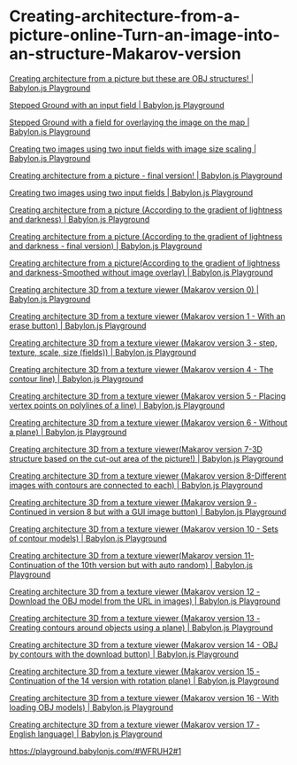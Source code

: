 # Creating-architecture-from-a-picture-online-Turn-an-image-into-an-structure-Makarov-version

[]()

[Creating architecture from a picture but these are OBJ structures! | Babylon.js Playground](https://playground.babylonjs.com/#KIWHBS#0)


[Stepped Ground with an input field | Babylon.js Playground](https://playground.babylonjs.com/#K3QNSH#0)

[]()

[Stepped Ground with a field for overlaying the image on the map | Babylon.js Playground](https://playground.babylonjs.com/#KNHI1D#0)

[Creating two images using two input fields with image size scaling | Babylon.js Playground](https://playground.babylonjs.com/#JEA62R#0)

[Creating architecture from a picture - final version! | Babylon.js Playground](https://playground.babylonjs.com/#1BJYQB#0)

[Creating two images using two input fields | Babylon.js Playground](https://playground.babylonjs.com/#8GI5RC#0)

[Creating architecture from a picture (According to the gradient of lightness and darkness) | Babylon.js Playground](https://playground.babylonjs.com/#JBHZRK#1)

[Creating architecture from a picture (According to the gradient of lightness and darkness - final version) | Babylon.js Playground](https://playground.babylonjs.com/#3ACSGN#0)

[Creating architecture from a picture(According to the gradient of lightness and darkness-Smoothed without image overlay) | Babylon.js Playground](https://playground.babylonjs.com/#JR1O09#0)

[Creating architecture 3D from a texture viewer (Makarov version 0) | Babylon.js Playground](https://playground.babylonjs.com/#72Y4BS#1)

[Creating architecture 3D from a texture viewer (Makarov version 1 - With an erase button) | Babylon.js Playground](https://playground.babylonjs.com/#E7U4SD#0)



[Creating architecture 3D from a texture viewer (Makarov version 3 - step, texture, scale, size (fields)) | Babylon.js Playground](https://playground.babylonjs.com/#JP0DRA#0)

[Creating architecture 3D from a texture viewer (Makarov version 4 - The contour line) | Babylon.js Playground](https://playground.babylonjs.com/#PBL27V)

[Creating architecture 3D from a texture viewer (Makarov version 5 - Placing vertex points on polylines of a line) | Babylon.js Playground](https://playground.babylonjs.com/#1UPUZK)

[Creating architecture 3D from a texture viewer (Makarov version 6 - Without a plane) | Babylon.js Playground](https://playground.babylonjs.com/#GR4KF7)

[Creating architecture 3D from a texture viewer(Makarov version 7-3D structure based on the cut-out area of the picture!) | Babylon.js Playground](https://playground.babylonjs.com/#VDEK15)

[Creating architecture 3D from a texture viewer (Makarov version 8-Different images with contours are connected to each) | Babylon.js Playground](https://playground.babylonjs.com/#WZEQKE)

[Creating architecture 3D from a texture viewer (Makarov version 9 - Continued in version 8 but with a GUI image button) | Babylon.js Playground](https://playground.babylonjs.com/#UDDEGV)

[Creating architecture 3D from a texture viewer (Makarov version 10 - Sets of contour models) | Babylon.js Playground](https://playground.babylonjs.com/#BQIB0O)

[Creating architecture 3D from a texture viewer(Makarov version 11-Continuation of the 10th version but with auto random) | Babylon.js Playground](https://playground.babylonjs.com/#7JQ3S1)

[Creating architecture 3D from a texture viewer (Makarov version 12 - Download the OBJ model from the URL in images) | Babylon.js Playground](https://playground.babylonjs.com/#A82B6R)

[Creating architecture 3D from a texture viewer (Makarov version 13 - Creating contours around objects using a plane) | Babylon.js Playground](https://playground.babylonjs.com/#YVG56S)

[Creating architecture 3D from a texture viewer (Makarov version 14 - OBJ by contours with the download button) | Babylon.js Playground](https://playground.babylonjs.com/#Y5MUY1)

[Creating architecture 3D from a texture viewer (Makarov version 15 - Continuation of the 14 version with rotation plane) | Babylon.js Playground](https://playground.babylonjs.com/#JBNQWT#2)

[Creating architecture 3D from a texture viewer (Makarov version 16 - With loading OBJ models) | Babylon.js Playground](https://playground.babylonjs.com/#WO6HI1#1)

[Creating architecture 3D from a texture viewer (Makarov version 17 - English language) | Babylon.js Playground]()

https://playground.babylonjs.com/#WFRUH2#1
